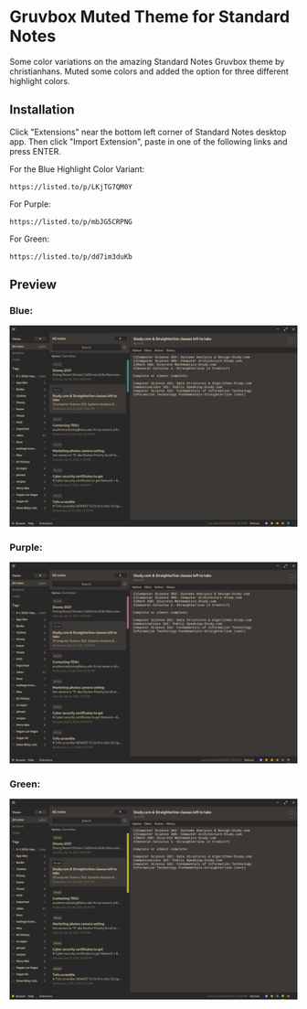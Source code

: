 # Gruvbox Muted Theme for Standard Notes

Some color variations on the  amazing Standard Notes Gruvbox theme by christianhans. Muted some colors and added the option for three different highlight colors.

## Installation

Click "Extensions" near the bottom left corner of Standard Notes desktop app. Then click "Import Extension", paste in one of the following links and press ENTER. 

For the Blue Highlight Color Variant:
```
https://listed.to/p/LKjTG7QM0Y
```
For Purple:
```
https://listed.to/p/mbJG5CRPNG
```
For Green:
```
https://listed.to/p/dd7im3duKb
```

## Preview
### Blue:
![Gruvbox Dark Theme for Standard Notes](blue/blue-screenshot.png)
### Purple:
![Gruvbox Dark Theme for Standard Notes](purple/purple-screenshot.png)
### Green:
![Gruvbox Dark Theme for Standard Notes](green/green-screenshot.png)




